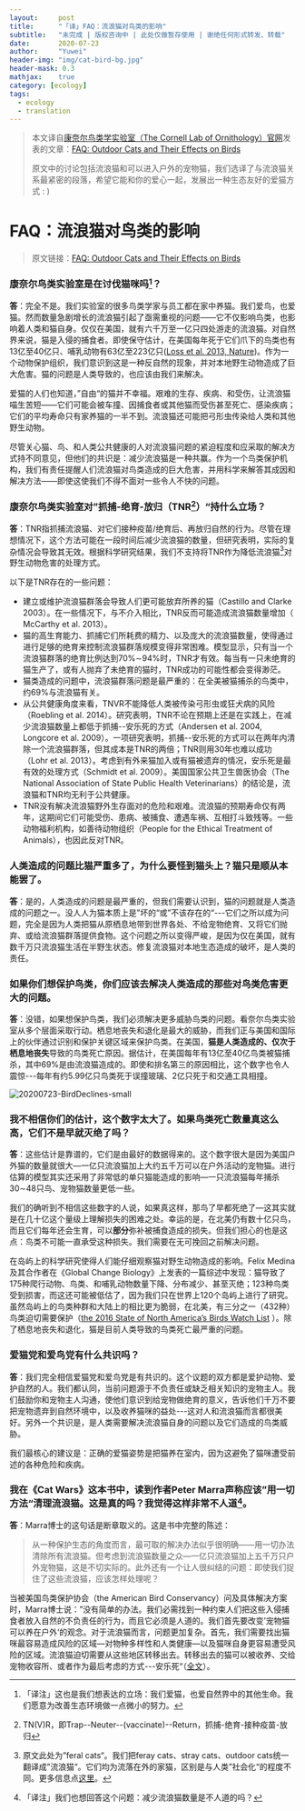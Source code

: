 ```yaml
---
layout:     post
title:      "「译」FAQ：流浪猫对鸟类的影响"
subtitle: 	"未完成 | 版权咨询中 | 此处仅做暂存使用 | 谢绝任何形式转发、转载"
date:       2020-07-23
author:     "Yuwei"
header-img: "img/cat-bird-bg.jpg"
header-mask: 0.3
mathjax:	true
category: [ecology]
tags:
  - ecology
  - translation
---
```




> 本文译自[康奈尔鸟类学实验室（The Cornell Lab of Ornithology）官网](https://www.allaboutbirds.org/news/)发表的文章：[FAQ: Outdoor Cats and Their Effects on Birds](https://www.allaboutbirds.org/news/faq-outdoor-cats-and-their-effects-on-birds/)
>
> 原文中的讨论包括流浪猫和可以进入户外的宠物猫，我们选译了与流浪猫关系最紧密的段落，希望它能和你的爱心一起，发展出一种生态友好的爱猫方式 : )
>



# FAQ：流浪猫对鸟类的影响

> 原文链接：[FAQ: Outdoor Cats and Their Effects on Birds](https://www.allaboutbirds.org/news/faq-outdoor-cats-and-their-effects-on-birds/)

### 康奈尔鸟类实验室是在讨伐猫咪吗[^1]？

**答**：完全不是。我们实验室的很多鸟类学家与员工都在家中养猫。我们爱鸟，也爱猫。然而数量急剧增长的流浪猫引起了亟需重视的问题——它不仅影响鸟类，也影响着人类和猫自身。仅仅在美国，就有六千万至一亿只四处游走的流浪猫。对自然界来说，猫是入侵的捕食者。即使保守估计，在美国每年死于它们爪下的鸟类也有13亿至40亿只、哺乳动物有63亿至223亿只([Loss et al. 2013, Nature](https://www.nature.com/articles/ncomms2380?WT.mc_id=FBK_NCOMMS#abstract))。作为一个动物保护组织，我们意识到这是一种反自然的现象，并对本地野生动物造成了巨大危害。猫的问题是人类导致的，也应该由我们来解决。

爱猫的人们也知道，”自由“的猫并不幸福。艰难的生存、疾病、和受伤，让流浪猫喵生苦短——它们可能会被车撞、因捕食者或其他猫而受伤甚至死亡、感染疾病；它们的平均寿命只有家养猫的一半不到。流浪猫还可能把弓形虫传染给人类和其他野生动物。

尽管关心猫、鸟、和人类公共健康的人对流浪猫问题的紧迫程度和应采取的解决方式持不同意见，但他们的共识是：减少流浪猫是一种共赢。作为一个鸟类保护机构，我们有责任提醒人们流浪猫对鸟类造成的巨大危害，并用科学来解答其成因和解决方法——即使这使我们不得不面对一些令人不快的问题。

[^1]: 「译注」这也是我们想表达的立场：我们爱猫，也爱自然界中的其他生命。我们愿意为改善生态环境做一点微小的努力。



### 康奈尔鸟类实验室对”抓捕-绝育-放归（TNR[^2]）“持什么立场？

**答**：TNR指抓捕流浪猫、对它们接种疫苗/绝育后、再放归自然的行为。尽管在理想情况下，这个方法可能在一段时间后减少流浪猫的数量，但研究表明，实际的复杂情况会导致其无效。根据科学研究结果，我们不支持将TNR作为降低流浪猫[^3]对野生动物危害的处理方式。

以下是TNR存在的一些问题：

- 建立或维护流浪猫群落会导致人们更可能放弃所养的猫（Castillo and Clarke 2003）。在一些情况下，与不介入相比，TNR反而可能造成流浪猫数量增加（ McCarthy et al. 2013）。
- 猫的高生育能力、抓捕它们所耗费的精力、以及庞大的流浪猫数量，使得通过进行足够的绝育来控制流浪猫群落规模变得非常困难。模型显示，只有当一个流浪猫群落的绝育比例达到70%$\sim$94%时，TNR才有效。每当有一只未绝育的猫生产了，或有人抛弃了未绝育的猫时，TNR成功的可能性都会变得渺茫。
- 猫类造成的问题中，流浪猫群落问题是最严重的：在全美被猫捕杀的鸟类中，约69%与流浪猫有关。
- 从公共健康角度来看，TNVR不能降低人类被传染弓形虫或狂犬病的风险（Roebling et al. 2014）。研究表明，TNR不论在预期上还是在实践上，在减少流浪猫数量上都低于抓捕--安乐死的方式（Andersen et al. 2004, Longcore et al. 2009）。一项研究表明，抓捕--安乐死的方式可以在两年内清除一个流浪猫群落，但其成本是TNR的两倍；TNR则用30年也难以成功（Lohr et  al. 2013）。考虑到有外来猫加入或有猫被遗弃的情况，安乐死是最有效的处理方式（Schmidt et al. 2009）。美国国家公共卫生兽医协会（The National Association of State  Public Health Veterinarians）的结论是，流浪猫和TNR均无利于公共健康。
- TNR没有解决流浪猫野外生存面对的危险和艰难。流浪猫的预期寿命仅有两年，这期间它们可能受伤、患病、被捕食、遭遇车祸、互相打斗致残等。一些动物福利机构，如善待动物组织（People for the Ethical Treatment of Animals），也因此反对TNR。

[^2]: TN(V)R，即Trap--Neuter--(vaccinate)--Return，抓捕-绝育-接种疫苗-放归
[^3]: 原文此处为”feral cats“。我们把feray cats、stray cats、outdoor cats统一翻译成”流浪猫“。它们均为流落在外的家猫，区别是与人类”社会化“的程度不同。更多信息点[这里](https://www.alleycat.org/resources/feral-and-stray-cats-an-important-difference/)。



### 人类造成的问题比猫严重多了，为什么要怪到猫头上？猫只是顺从本能罢了。

**答**：是的，人类造成的问题是最严重的，但我们需要认识到，猫的问题就是人类造成的问题之一。没人人为猫本质上是”坏的“或”不该存在的“---它们之所以成为问题，完全是因为人类把猫从原栖息地带到世界各处、不给宠物绝育、又将它们抛弃、或给流浪猫群落提供食物。这个问题之所以变得严峻，是因为仅在美国，就有数千万只流浪猫生活在半野生状态。修复流浪猫对本地生态造成的破坏，是人类的责任。



### 如果你们想保护鸟类，你们应该去解决人类造成的那些对鸟类危害更大的问题。

**答**：没错，如果想保护鸟类，我们必须解决更多威胁鸟类的问题。看奈尔鸟类实验室从多个层面采取行动。栖息地丧失和退化是最大的威胁，而我们正与美国和国际上的伙伴通过识别和保护关键区域来保护鸟类。在美国，**猫是人类造成的、仅次于栖息地丧失**导致的鸟类死亡原因。据估计，在美国每年有13亿至40亿鸟类被猫捕杀，其中69%是由流浪猫造成的。即使和排名第三的原因相比，这个数字也令人震惊---每年有约5.99亿只鸟类死于误撞玻璃、2亿只死于和交通工具相撞。

![20200723-BirdDeclines-small](/img/post-img/20200723-BirdDeclines-small.jpg)



### 我不相信你们的估计，这个数字太大了。如果鸟类死亡数量真这么高，它们不是早就灭绝了吗？

**答**：这些估计是靠谱的，它们是由最好的数据得来的。这个数字很大是因为美国户外猫的数量就很大—一亿只流浪猫加上大约五千万可以在户外活动的宠物猫。进行估算的模型其实还采用了非常低的单只猫能造成的影响—一只流浪猫每年捕杀30$\sim$48只鸟、宠物猫数量更低一些。

我们的确听到不相信这些数字的人说，如果真这样，那鸟了早都死绝了—这其实就是在几十亿这个量级上理解损失的困难之处。幸运的是，在北美仍有数十亿只鸟，而且它们每年还会生育，可以**部分**弥补被捕食造成的损失。但我们担心的也是这点：鸟类不可能一直承受这种损失。我们需要在无可挽回之前解决问题。

在岛屿上的科学研究使得人们能仔细观察猫对野生动物造成的影响。Felix Medina及其合作者在《Global Change Biology》上发表的一篇综述中发现：猫导致了175种爬行动物、鸟类、和哺乳动物数量下降、分布减少、甚至灭绝；123种鸟类受到损害，而这还可能被低估了，因为我们只在世界上120个岛屿上进行了研究。虽然岛屿上的鸟类种群和大陆上的相比更为脆弱，在北美，有三分之一（432种）鸟类迫切需要保护（[the 2016 State of North America’s Birds Watch List](http://www.stateofthebirds.org/2016/overview/results-summary/) ）。除了栖息地丧失和退化，猫是目前人类导致的鸟类死亡最严重的问题。



### 爱猫党和爱鸟党有什么共识吗？

**答**：我们完全相信爱猫党和爱鸟党是有共识的。这个议题的双方都是爱护动物、爱护自然的人。我们都认同，当前问题源于不负责任或缺乏相关知识的宠物主人。我们鼓励你和宠物主人沟通，使他们意识到给宠物做绝育的意义，告诉他们千万不要把宠物遗弃到自然环境中，以及收养猫咪的益处---这对人和流浪猫而言都很美好。另外一个共识是，是人类需要解决流浪猫自身的问题以及它们造成的鸟类威胁。

我们最核心的建议是：正确的爱猫姿势是把猫养在室内，因为这避免了猫咪遭受前述的各种危险和疾病。



### 我在《Cat Wars》这本书中，读到作者Peter Marra声称应该”用一切方法“清理流浪猫。这是真的吗？我觉得这样非常不人道[^4]。

**答**：Marra博士的这句话是断章取义的。这是书中完整的陈述：

> 从一种保护生态的角度而言，最可取的解决办法似乎很明确——用一切办法清除所有流浪猫。但考虑到流浪猫数量之众—一亿只流浪猫加上五千万只户外宠物猫，这是不切实际的。此外还有一个让人很纠结的问题：即使我们捉住了这些流浪猫，应该怎样处理呢？

当被美国鸟类保护协会（the American Bird Conservancy）问及具体解决方案时，Marra博士说：”没有简单的办法。我们必需找到一种约束人们把这些入侵捕食者放入自然的不负责任的行为，而且它必须是人道的。我们首先要改变’宠物猫可以养在户外‘的观念。对于流浪猫而言，问题更加复杂。首先，我们需要找出猫咪最容易造成风险的区域—对物种多样性和人类健康—以及猫咪自身更容易遭受风险的区域。流浪猫迫切需要从这些地区转移出去。转移出去的猫可以被收养、交给宠物收容所、或者作为最后考虑的方式---安乐死“（[全文](https://abcbirds.org/cat-wars-issues-call-to-action-for-birds/)）。



[^4]: 「译注」我们也想回答这个问题：减少流浪猫数量是不人道的吗？